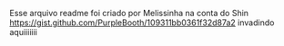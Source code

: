Esse arquivo readme foi criado por Melissinha na conta do Shin 
https://gist.github.com/PurpleBooth/109311bb0361f32d87a2
invadindo aquiiiiiii
